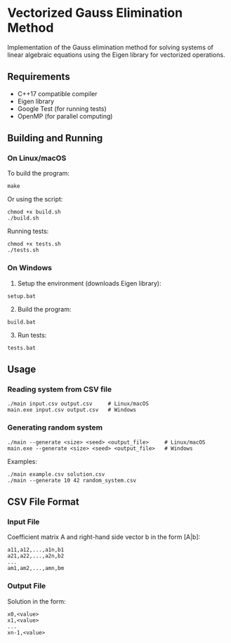 # Vectorized Gauss Elimination Method

Implementation of the Gauss elimination method for solving systems of linear algebraic equations using the Eigen library for vectorized operations.

## Requirements

- C++17 compatible compiler
- Eigen library
- Google Test (for running tests)
- OpenMP (for parallel computing)

## Building and Running

### On Linux/macOS

To build the program:

```
make
```

Or using the script:

```
chmod +x build.sh
./build.sh
```

Running tests:

```
chmod +x tests.sh
./tests.sh
```

### On Windows

1. Setup the environment (downloads Eigen library):

```
setup.bat
```

2. Build the program:

```
build.bat
```

3. Run tests:

```
tests.bat
```

## Usage

### Reading system from CSV file

```
./main input.csv output.csv     # Linux/macOS
main.exe input.csv output.csv   # Windows
```

### Generating random system

```
./main --generate <size> <seed> <output_file>     # Linux/macOS
main.exe --generate <size> <seed> <output_file>   # Windows
```

Examples:

```
./main example.csv solution.csv
./main --generate 10 42 random_system.csv
```

## CSV File Format

### Input File

Coefficient matrix A and right-hand side vector b in the form [A|b]:

```
a11,a12,...,a1n,b1
a21,a22,...,a2n,b2
...
am1,am2,...,amn,bm
```

### Output File

Solution in the form:

```
x0,<value>
x1,<value>
...
xn-1,<value>
```